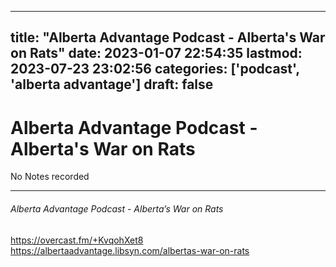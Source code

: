 
---
title: "Alberta Advantage Podcast - Alberta's War on Rats"
date: 2023-01-07 22:54:35
lastmod: 2023-07-23 23:02:56
categories: ['podcast', 'alberta advantage']
draft: false
---


# Alberta Advantage Podcast - Alberta's War on Rats

No Notes recorded

- - -
###### Alberta Advantage Podcast - Alberta’s War on Rats

https://overcast.fm/+KvqohXet8  
https://albertaadvantage.libsyn.com/albertas-war-on-rats

<!-- #public #podcast #alberta advantage# -->

<!-- {BearID:ADF65B3A-E3A6-4414-8FC8-49B8F9B97019-28016-00002D97D9949505} -->
